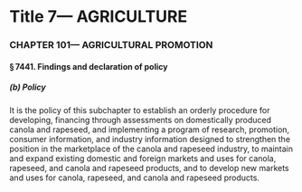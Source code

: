 
# Title 7— AGRICULTURE
### CHAPTER 101— AGRICULTURAL PROMOTION
#### § 7441. Findings and declaration of policy
##### (b) Policy

It is the policy of this subchapter to establish an orderly procedure for developing, financing through assessments on domestically produced canola and rapeseed, and implementing a program of research, promotion, consumer information, and industry information designed to strengthen the position in the marketplace of the canola and rapeseed industry, to maintain and expand existing domestic and foreign markets and uses for canola, rapeseed, and canola and rapeseed products, and to develop new markets and uses for canola, rapeseed, and canola and rapeseed products.
